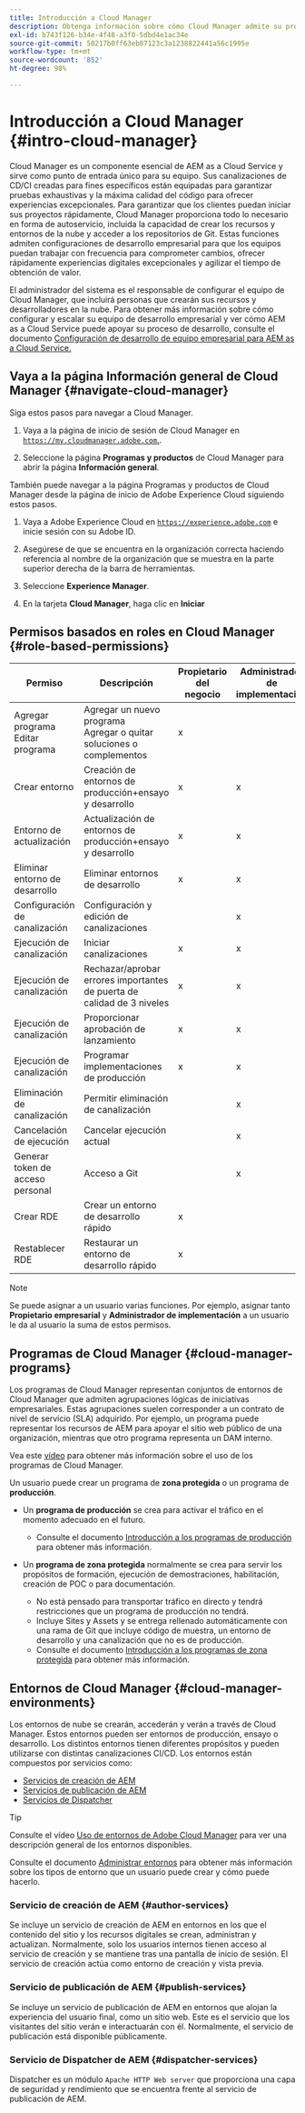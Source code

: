 ```yaml
---
title: Introducción a Cloud Manager
description: Obtenga información sobre cómo Cloud Manager admite su proyecto de AEM a través de sus programas, entornos y canalizaciones.
exl-id: b743f126-b34e-4f48-a3f0-5dbd4e1ac34e
source-git-commit: 50217b0ff63eb87123c3a1238822441a56c1995e
workflow-type: tm+mt
source-wordcount: '852'
ht-degree: 98%

---
```


# Introducción a Cloud Manager {#intro-cloud-manager}

Cloud Manager es un componente esencial de AEM as a Cloud Service y sirve como punto de entrada único para su equipo. Sus canalizaciones de CD/CI creadas para fines específicos están equipadas para garantizar pruebas exhaustivas y la máxima calidad del código para ofrecer experiencias excepcionales. Para garantizar que los clientes puedan iniciar sus proyectos rápidamente, Cloud Manager proporciona todo lo necesario en forma de autoservicio, incluida la capacidad de crear los recursos y entornos de la nube y acceder a los repositorios de Git. Estas funciones admiten configuraciones de desarrollo empresarial para que los equipos puedan trabajar con frecuencia para comprometer cambios, ofrecer rápidamente experiencias digitales excepcionales y agilizar el tiempo de obtención de valor.

El administrador del sistema es el responsable de configurar el equipo de Cloud Manager, que incluirá personas que crearán sus recursos y desarrolladores en la nube. Para obtener más información sobre cómo configurar y escalar su equipo de desarrollo empresarial y ver cómo AEM as a Cloud Service puede apoyar su proceso de desarrollo, consulte el documento [Configuración de desarrollo de equipo empresarial para AEM as a Cloud Service.](/help/implementing/cloud-manager/managing-code/enterprise-team-dev-setup.md)

## Vaya a la página Información general de Cloud Manager {#navigate-cloud-manager}

Siga estos pasos para navegar a Cloud Manager.

1. Vaya a la página de inicio de sesión de Cloud Manager en [`https://my.cloudmanager.adobe.com`.](https://my.cloudmanager.adobe.com/).

1. Seleccione la página **Programas y productos** de Cloud Manager para abrir la página **Información general**.

También puede navegar a la página Programas y productos de Cloud Manager desde la página de inicio de Adobe Experience Cloud siguiendo estos pasos.

1. Vaya a Adobe Experience Cloud en [`https://experience.adobe.com`](https://experience.adobe.com) e inicie sesión con su Adobe ID.

1. Asegúrese de que se encuentra en la organización correcta haciendo referencia al nombre de la organización que se muestra en la parte superior derecha de la barra de herramientas.

1. Seleccione **Experience Manager**.

1. En la tarjeta **Cloud Manager**, haga clic en **Iniciar**

## Permisos basados en roles en Cloud Manager {#role-based-permissions}

| Permiso | Descripción | Propietario del negocio | Administrador de implementación | Administrador de programa | Desarrollador |
|--- |--- |--- |--- |--- |--- |
| Agregar programa<br>Editar programa | Agregar un nuevo programa<br>Agregar o quitar soluciones o complementos | x |  |  |  |
| Crear entorno | Creación de entornos de producción+ensayo y desarrollo | x | x |  |  |
| Entorno de actualización | Actualización de entornos de producción+ensayo y desarrollo | x | x |  |  |
| Eliminar entorno de desarrollo | Eliminar entornos de desarrollo | x | x |  |  |
| Configuración de canalización | Configuración y edición de canalizaciones |  | x |  |  |
| Ejecución de canalización | Iniciar canalizaciones | x | x |  |  |
| Ejecución de canalización | Rechazar/aprobar errores importantes de puerta de calidad de 3 niveles | x | x | x |  |
| Ejecución de canalización | Proporcionar aprobación de lanzamiento | x | x | x |  |
| Ejecución de canalización | Programar implementaciones de producción | x | x | x |  |
| Eliminación de canalización | Permitir eliminación de canalización |  | x |  |  |
| Cancelación de ejecución | Cancelar ejecución actual |  | x |  |  |
| Generar token de acceso personal | Acceso a Git |  | x |  | x |
| Crear RDE | Crear un entorno de desarrollo rápido | x |  |  | x |
| Restablecer RDE | Restaurar un entorno de desarrollo rápido | x |  |  | x |

>[!NOTE]
>
>Se puede asignar a un usuario varias funciones. Por ejemplo, asignar tanto **Propietario empresarial** y **Administrador de implementación** a un usuario le da al usuario la suma de estos permisos.

## Programas de Cloud Manager {#cloud-manager-programs}

Los programas de Cloud Manager representan conjuntos de entornos de Cloud Manager que admiten agrupaciones lógicas de iniciativas empresariales. Estas agrupaciones suelen corresponder a un contrato de nivel de servicio (SLA) adquirido. Por ejemplo, un programa puede representar los recursos de AEM para apoyar el sitio web público de una organización, mientras que otro programa representa un DAM interno.


Vea este [vídeo](https://experienceleague.adobe.com/docs/experience-manager-learn/cloud-service/cloud-manager/programs.html?lang=es) para obtener más información sobre el uso de los programas de Cloud Manager.

Un usuario puede crear un programa de **zona protegida** o un programa de **producción**.

* Un **programa de producción** se crea para activar el tráfico en el momento adecuado en el futuro.
   * Consulte el documento [Introducción a los programas de producción](/help/implementing/cloud-manager/getting-access-to-aem-in-cloud/introduction-production-programs.md) para obtener más información.

* Un **programa de zona protegida** normalmente se crea para servir los propósitos de formación, ejecución de demostraciones, habilitación, creación de POC o para documentación.
   * No está pensado para transportar tráfico en directo y tendrá restricciones que un programa de producción no tendrá.
   * Incluye Sites y Assets y se entrega rellenado automáticamente con una rama de Git que incluye código de muestra, un entorno de desarrollo y una canalización que no es de producción.
   * Consulte el documento [Introducción a los programas de zona protegida](/help/implementing/cloud-manager/getting-access-to-aem-in-cloud/introduction-sandbox-programs.md) para obtener más información.

## Entornos de Cloud Manager {#cloud-manager-environments}

Los entornos de nube se crearán, accederán y verán a través de Cloud Manager. Estos entornos pueden ser entornos de producción, ensayo o desarrollo. Los distintos entornos tienen diferentes propósitos y pueden utilizarse con distintas canalizaciones CI/CD. Los entornos están compuestos por servicios como:

* [Servicios de creación de AEM](#author-services)
* [Servicios de publicación de AEM](#publish-services)
* [Servicios de Dispatcher](#dispatcher-services)

>[!TIP]
>
> Consulte el vídeo [Uso de entornos de Adobe Cloud Manager](https://experienceleague.adobe.com/docs/experience-manager-learn/cloud-service/cloud-manager/environments.html?lang=es) para ver una descripción general de los entornos disponibles.
>
>Consulte el documento [Administrar entornos](/help/implementing/cloud-manager/manage-environments.md) para obtener más información sobre los tipos de entorno que un usuario puede crear y cómo puede hacerlo.

### Servicio de creación de AEM {#author-services}

Se incluye un servicio de creación de AEM en entornos en los que el contenido del sitio y los recursos digitales se crean, administran y actualizan. Normalmente, solo los usuarios internos tienen acceso al servicio de creación y se mantiene tras una pantalla de inicio de sesión. El servicio de creación actúa como entorno de creación y vista previa.

### Servicio de publicación de AEM {#publish-services}

Se incluye un servicio de publicación de AEM en entornos que alojan la experiencia del usuario final, como un sitio web. Este es el servicio que los visitantes del sitio verán e interactuarán con él. Normalmente, el servicio de publicación está disponible públicamente.

### Servicio de Dispatcher de AEM {#dispatcher-services}

Dispatcher es un módulo `Apache HTTP Web server` que proporciona una capa de seguridad y rendimiento que se encuentra frente al servicio de publicación de AEM.
